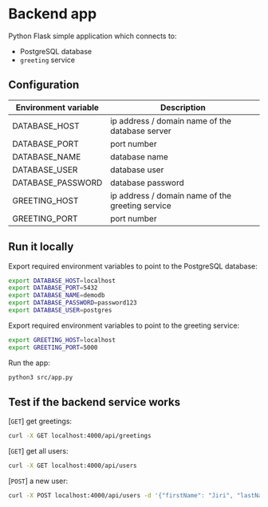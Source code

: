 # Backend app

Python Flask simple application which connects to:

- PostgreSQL database
- `greeting` service

## Configuration

| Environment variable | Description                                      |
| -------------------- | ------------------------------------------------ |
| DATABASE_HOST        | ip address / domain name of the database server  |
| DATABASE_PORT        | port number                                      |
| DATABASE_NAME        | database name                                    |
| DATABASE_USER        | database user                                    |
| DATABASE_PASSWORD    | database password                                |
| GREETING_HOST        | ip address / domain name of the greeting service |
| GREETING_PORT        | port number                                      |

## Run it locally

Export required environment variables to point to the PostgreSQL database:

```bash
export DATABASE_HOST=localhost
export DATABASE_PORT=5432
export DATABASE_NAME=demodb
export DATABASE_PASSWORD=password123
export DATABASE_USER=postgres
```

Export required environment variables to point to the greeting service:

```bash
export GREETING_HOST=localhost
export GREETING_PORT=5000
```

Run the app:

```bash
python3 src/app.py
```

## Test if the backend service works

[`GET`] get greetings:

```bash
curl -X GET localhost:4000/api/greetings
```

[`GET`] get all users:

```bash
curl -X GET localhost:4000/api/users
```

[`POST`] a new user:

```bash
curl -X POST localhost:4000/api/users -d '{"firstName": "Jiri", "lastName": "5nik", "email" : "jiri@5nik.com"}' -H "Content-Type: application/json"
```
